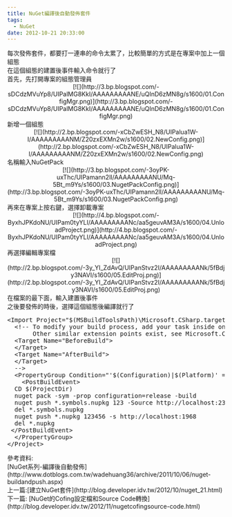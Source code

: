 ```yaml
---
title: NuGet編譯後自動發佈套件
tags:
  - NuGet
date: 2012-10-21 20:33:00
---
```


<div class="separator" style="clear: both; text-align: left;">每次發佈套件，都要打一連串的命令太累了，比較簡單的方式是在專案中加上一個組態</div><div class="separator" style="clear: both; text-align: left;">在這個組態的建置後事件輸入命令就行了</div><div class="separator" style="clear: both; text-align: left;">
</div><div class="separator" style="clear: both; text-align: left;">首先，先打開專案的組態管理員</div><div class="separator" style="clear: both; text-align: center;">[![](http://3.bp.blogspot.com/-sDCdzMVuYp8/UIPalMG8KkI/AAAAAAAAANE/uQInD6zMN8g/s1600/01.ConfigMgr.png)](http://3.bp.blogspot.com/-sDCdzMVuYp8/UIPalMG8KkI/AAAAAAAAANE/uQInD6zMN8g/s1600/01.ConfigMgr.png)</div><div class="separator" style="clear: both; text-align: left;">
</div><div class="separator" style="clear: both; text-align: left;">新增一個組態</div><div class="separator" style="clear: both; text-align: center;">[![](http://2.bp.blogspot.com/-xCbZwESH_N8/UIPalua1W-I/AAAAAAAAANM/Z20zxEXMn2w/s1600/02.NewConfig.png)](http://2.bp.blogspot.com/-xCbZwESH_N8/UIPalua1W-I/AAAAAAAAANM/Z20zxEXMn2w/s1600/02.NewConfig.png)</div><div class="separator" style="clear: both; text-align: left;">
</div><div class="separator" style="clear: both; text-align: left;">名稱輸入NuGetPack</div><div class="separator" style="clear: both; text-align: center;">[![](http://3.bp.blogspot.com/-3oyPK-uxThc/UIPamann2lI/AAAAAAAAANU/Mq-5Bt_m9Ys/s1600/03.NugetPackConfig.png)](http://3.bp.blogspot.com/-3oyPK-uxThc/UIPamann2lI/AAAAAAAAANU/Mq-5Bt_m9Ys/s1600/03.NugetPackConfig.png)</div><div class="separator" style="clear: both; text-align: left;">
</div><div class="separator" style="clear: both; text-align: left;">再來在專案上按右鍵，選擇卸載專案</div><div class="separator" style="clear: both; text-align: center;">[![](http://4.bp.blogspot.com/-ByxhJPKdoNU/UIPam0tyYLI/AAAAAAAAANc/aa5geuvAM3A/s1600/04.UnloadProject.png)](http://4.bp.blogspot.com/-ByxhJPKdoNU/UIPam0tyYLI/AAAAAAAAANc/aa5geuvAM3A/s1600/04.UnloadProject.png)</div><div class="separator" style="clear: both; text-align: left;">再選擇編輯專案檔</div><div class="separator" style="clear: both; text-align: center;">[![](http://2.bp.blogspot.com/-3y_YI_ZdAvQ/UIPanStvz2I/AAAAAAAAANk/5fBdjy3NAVI/s1600/05.EditProj.png)](http://2.bp.blogspot.com/-3y_YI_ZdAvQ/UIPanStvz2I/AAAAAAAAANk/5fBdjy3NAVI/s1600/05.EditProj.png)</div><div class="separator" style="clear: both; text-align: left;">在檔案的最下面，輸入建置後事件</div><div class="separator" style="clear: both; text-align: left;">之後要發佈的時後，選擇這個組態後編譯就行了</div><pre class="brush:xml">&lt;Import Project="$(MSBuildToolsPath)\Microsoft.CSharp.targets" /&gt;
  &lt;!-- To modify your build process, add your task inside one of the targets below and uncomment it. 
       Other similar extension points exist, see Microsoft.Common.targets.
  &lt;Target Name="BeforeBuild"&gt;
  &lt;/Target&gt;
  &lt;Target Name="AfterBuild"&gt;
  &lt;/Target&gt;
  --&gt;
  &lt;PropertyGroup Condition="'$(Configuration)|$(Platform)' == 'NuGetPack|AnyCPU'"&gt;
    &lt;PostBuildEvent&gt;
  CD $(ProjectDir)
  nuget pack -sym -prop configuration=release -build
  nuget push *.symbols.nupkg 123 -Source http://localhost:2335/NuGet
  del *.symbols.nupkg
  nuget push *.nupkg 123456 -s http://localhost:1968
  del *.nupkg
 &lt;/PostBuildEvent&gt;
  &lt;/PropertyGroup&gt;
&lt;/Project&gt;
</pre><div class="separator" style="clear: both; text-align: left;">參考資料:</div><div class="separator" style="clear: both; text-align: left;"></div><div class="separator" style="clear: both; text-align: left;">
</div><div class="separator" style="clear: both; text-align: left;">[NuGet系列-編譯後自動發佈](http://www.dotblogs.com.tw/wadehuang36/archive/2011/10/06/nuget-buildandpush.aspx)</div><div class="separator" style="clear: both; text-align: left;">
</div><div class="separator" style="clear: both; text-align: left;">上一篇:[建立NuGet套件](http://blog.developer.idv.tw/2012/10/nuget_21.html)</div><div class="separator" style="clear: both; text-align: left;">下一篇: [NuGet的Cofing設定檔和Source Code轉換](http://blog.developer.idv.tw/2012/11/nugetcofingsource-code.html)</div>